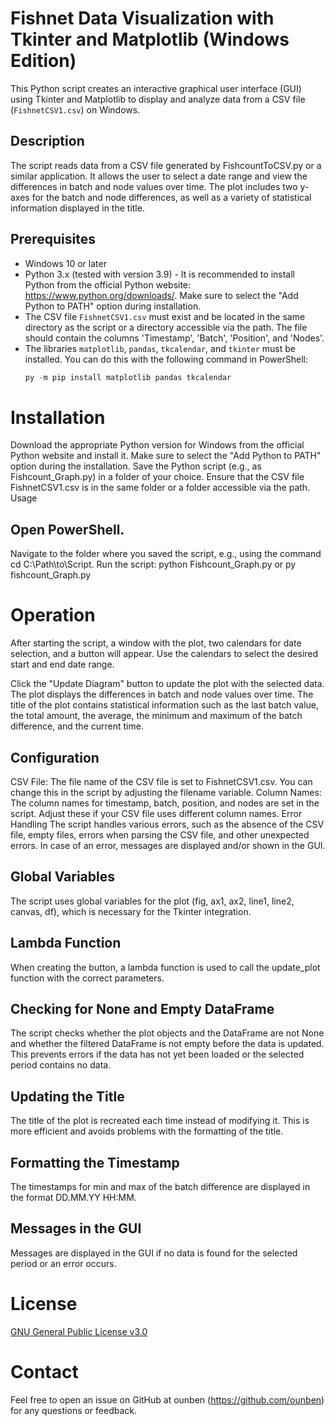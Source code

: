 # Fishnet Data Visualization with Tkinter and Matplotlib (Windows Edition)

This Python script creates an interactive graphical user interface (GUI) using Tkinter and Matplotlib to display and analyze data from a CSV file (`FishnetCSV1.csv`) on Windows.

## Description

The script reads data from a CSV file generated by FishcountToCSV.py or a similar application. It allows the user to select a date range and view the differences in batch and node values over time. The plot includes two y-axes for the batch and node differences, as well as a variety of statistical information displayed in the title.

## Prerequisites

- Windows 10 or later
- Python 3.x (tested with version 3.9) - It is recommended to install Python from the official Python website: <https://www.python.org/downloads/>. Make sure to select the "Add Python to PATH" option during installation.
- The CSV file `FishnetCSV1.csv` must exist and be located in the same directory as the script or a directory accessible via the path. The file should contain the columns 'Timestamp', 'Batch', 'Position', and 'Nodes'.
- The libraries `matplotlib`, `pandas`, `tkcalendar`, and `tkinter` must be installed. You can do this with the following command in PowerShell:
  ```powershell
  py -m pip install matplotlib pandas tkcalendar
# Installation
Download the appropriate Python version for Windows from the official Python website and install it. Make sure to select the "Add Python to PATH" option during the installation.
Save the Python script (e.g., as Fishcount_Graph.py) in a folder of your choice.
Ensure that the CSV file FishnetCSV1.csv is in the same folder or a folder accessible via the path.
Usage
## Open PowerShell.
Navigate to the folder where you saved the script, e.g., using the command cd C:\Path\to\Script.
Run the script: python Fishcount_Graph.py or py fishcount_Graph.py

# Operation
After starting the script, a window with the plot, two calendars for date selection, and a button will appear.
Use the calendars to select the desired start and end date range.

Click the "Update Diagram" button to update the plot with the selected data.
The plot displays the differences in batch and node values over time.
The title of the plot contains statistical information such as the last batch value, the total amount, the average, the minimum and maximum of the batch difference, and the current time.

## Configuration
CSV File: The file name of the CSV file is set to FishnetCSV1.csv. You can change this in the script by adjusting the filename variable.
Column Names: The column names for timestamp, batch, position, and nodes are set in the script. Adjust these if your CSV file uses different column names.
Error Handling
The script handles various errors, such as the absence of the CSV file, empty files, errors when parsing the CSV file, and other unexpected errors. In case of an error, messages are displayed and/or shown in the GUI.

## Global Variables
The script uses global variables for the plot (fig, ax1, ax2, line1, line2, canvas, df), which is necessary for the Tkinter integration.

## Lambda Function
When creating the button, a lambda function is used to call the update_plot function with the correct parameters.

## Checking for None and Empty DataFrame
The script checks whether the plot objects and the DataFrame are not None and whether the filtered DataFrame is not empty before the data is updated. This prevents errors if the data has not yet been loaded or the selected period contains no data.

## Updating the Title
The title of the plot is recreated each time instead of modifying it. This is more efficient and avoids problems with the formatting of the title.

## Formatting the Timestamp
The timestamps for min and max of the batch difference are displayed in the format DD.MM.YY HH:MM.

## Messages in the GUI
Messages are displayed in the GUI if no data is found for the selected period or an error occurs.

# License
[GNU General Public License v3.0](https://www.gnu.org/licenses/gpl-3.0.html)

# Contact
Feel free to open an issue on GitHub at ounben (https://github.com/ounben) for any questions or feedback.

